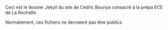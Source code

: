 Ceci est le dossier Jekyll du site de Cédric Bounya consacré à la prépa ECE de La Rochelle. 

Normalement, ces fichiers ne devraient pas être publics. 
